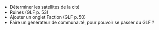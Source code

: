 - Déterminer les satellites de la cité
- Ruines (GLF p. 53)
- Ajouter un onglet Faction (GLF p. 50)
- Faire un générateur de communauté, pour pouvoir se passer du GLF ?